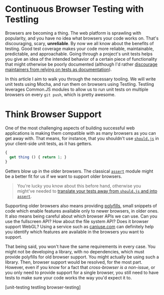# Continuous Browser Testing with Testling

Browsers are becoming a thing. The web platform is sprawling with popularity, and you have no idea what browsers your code works on. That's discouraging, scary, **unreliable**. By now we all know about the benefits of testing. Good test coverage makes your code more reliable, maintainable, predictable, and approachable. Going through a project's unit tests helps you give an idea of the intended behavior of a certain piece of functionality that might otherwise be poorly documented (although I'd rather [discourage maintainers from relying on tests as documentation][1]).

In this article I aim to walk you through the necessary tooling. We will write unit tests using Mocha, and run them on browsers using Testling. Testling leverages Common.JS modules to allow us to run unit tests on multiple browsers on every `git push`, which is pretty awesome.

# Think Browser Support

One of the most challenging aspects of building successful web applications is making them compatible with as many browsers as you can get away with. That means, for instance, that you shouldn't use [`should.js`][2] in your client-side unit tests, as it has getters.

```js
{
  get thing () { return 1; }
}
```

Getters blow up in the older browsers. The classical [`assert`][3] module might be a better fit for us if we want to support older browsers.

> You're lucky you know about this before hand, otherwise you might've needed to [translate your tests away from `should.js` and into `assert`][4].

Supporting older browsers also means providing [polyfills][5], small snippets of code which enable features available only to newer browsers, in older ones. It also means being careful about which browser APIs we can use. Can you use the fullscreen API? How about the file system API? Does it browser support WebGL? Using a service such as [caniuse.com][6] can definitely help you identify which features are available in the browsers you want to support.

That being said, you won't have the same requirements in every case. You might not be developing a library, with no dependencies, which must provide polyfills for old browser support. You might actually be using such a library. Then, browser support would be resolved, for the most part. However, even if you know for a fact that _cross-browser is a non-issue_, or you only need to provide support for a single browser, you still need to have tests to make sure your code works the way you'd expect it to.




  [1]: /2014/01/20/how-to-design-great-programs "How to Design Great Programs"
  [2]: https://github.com/visionmedia/should.js "visionmedia/should.js on GitHub"
  [3]: https://github.com/defunctzombie/commonjs-assert "defunctzombie/commonjs-assert on GitHub"
  [4]: https://github.com/bevacqua/contra/commit/1ca62b377595540eeb73fdd08a7c9edcb8ded377#diff-a11d42d80e96bd0a929b68d115fc7759 "'should -> assert, better browser compat' commit on bevacqua/contra"
  [5]: http://www.2ality.com/2011/12/shim-vs-polyfill.html "What is the difference between a shim and a polyfill?"
  [6]: http://caniuse.com

[unit-testing testling browser-testing]
